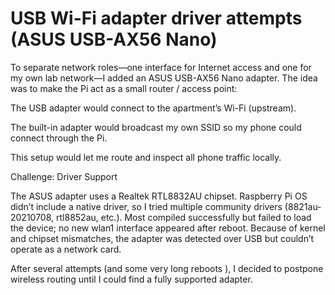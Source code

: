 # USB Wi-Fi adapter driver attempts (ASUS USB-AX56 Nano)
To separate network roles—one interface for Internet access and one for my own lab network—I added an ASUS USB-AX56 Nano adapter.
The idea was to make the Pi act as a small router / access point:

The USB adapter would connect to the apartment’s Wi-Fi (upstream).

The built-in adapter would broadcast my own SSID so my phone could connect through the Pi.

This setup would let me route and inspect all phone traffic locally.

Challenge: Driver Support

The ASUS adapter uses a Realtek RTL8832AU chipset.
Raspberry Pi OS didn’t include a native driver, so I tried multiple community drivers (8821au-20210708, rtl8852au, etc.).
Most compiled successfully but failed to load the device; no new wlan1 interface appeared after reboot.
Because of kernel and chipset mismatches, the adapter was detected over USB but couldn’t operate as a network card.

After several attempts (and some very long reboots ), I decided to postpone wireless routing until I could find a fully supported adapter.
